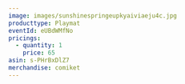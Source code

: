 ```yaml
---
image: images/sunshinespringeupkyaiviaeju4c.jpg
producttype: Playmat
eventId: eUBdWMfNo
pricings:
  - quantity: 1
    price: 65
asin: s-PHrBxDlZ7
merchandise: comiket
---
```

